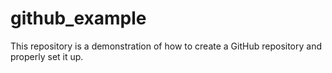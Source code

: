 # github_example
This repository is a demonstration of how to create a GitHub repository and properly set it up.
